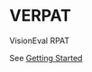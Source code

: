 # VERPAT
VisionEval RPAT

See [Getting Started](https://github.com/gregorbj/VisionEval/wiki/Getting-Started)
